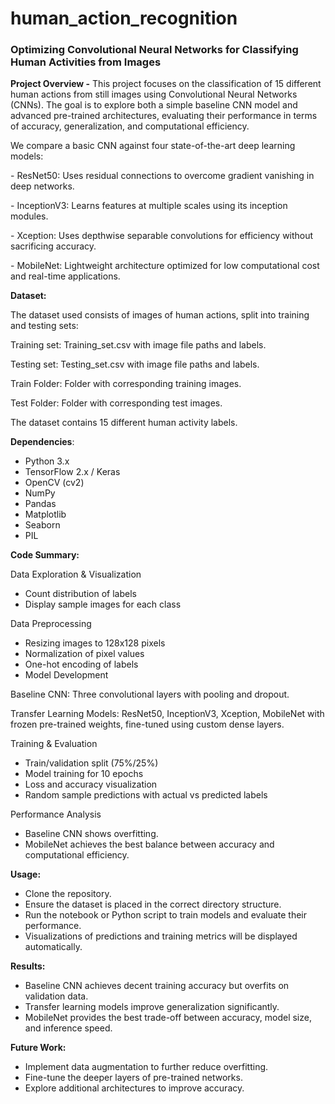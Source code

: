 # human_action_recognition

### **Optimizing Convolutional Neural Networks for Classifying Human Activities from Images**



**Project Overview -** This project focuses on the classification of 15 different human actions from still images using Convolutional Neural Networks (CNNs). The goal is to explore both a simple baseline CNN model and advanced pre-trained architectures, evaluating their performance in terms of accuracy, generalization, and computational efficiency.



We compare a basic CNN against four state-of-the-art deep learning models:

\- ResNet50: Uses residual connections to overcome gradient vanishing in deep networks.

\- InceptionV3: Learns features at multiple scales using its inception modules.

\- Xception: Uses depthwise separable convolutions for efficiency without sacrificing accuracy.

\- MobileNet: Lightweight architecture optimized for low computational cost and real-time applications.



**Dataset:**



The dataset used consists of images of human actions, split into training and testing sets:



Training set: Training\_set.csv with image file paths and labels.

Testing set: Testing\_set.csv with image file paths and labels.

Train Folder: Folder with corresponding training images.

Test Folder: Folder with corresponding test images.



The dataset contains 15 different human activity labels.





**Dependencies**:

* Python 3.x
* TensorFlow 2.x / Keras
* OpenCV (cv2)
* NumPy
* Pandas
* Matplotlib
* Seaborn
* PIL





**Code Summary:**

Data Exploration \& Visualization

* Count distribution of labels
* Display sample images for each class



Data Preprocessing

* Resizing images to 128x128 pixels
* Normalization of pixel values
* One-hot encoding of labels
* Model Development



Baseline CNN: Three convolutional layers with pooling and dropout.

Transfer Learning Models: ResNet50, InceptionV3, Xception, MobileNet with frozen pre-trained weights, fine-tuned using custom dense layers.



Training \& Evaluation

* Train/validation split (75%/25%)
* Model training for 10 epochs
* Loss and accuracy visualization
* Random sample predictions with actual vs predicted labels



Performance Analysis

* Baseline CNN shows overfitting.
* MobileNet achieves the best balance between accuracy and computational efficiency.





**Usage:**

* Clone the repository.
* Ensure the dataset is placed in the correct directory structure.
* Run the notebook or Python script to train models and evaluate their performance.
* Visualizations of predictions and training metrics will be displayed automatically.





**Results:**

* Baseline CNN achieves decent training accuracy but overfits on validation data.
* Transfer learning models improve generalization significantly.
* MobileNet provides the best trade-off between accuracy, model size, and inference speed.



**Future Work:**

* Implement data augmentation to further reduce overfitting.
* Fine-tune the deeper layers of pre-trained networks.
* Explore additional architectures to improve accuracy.
